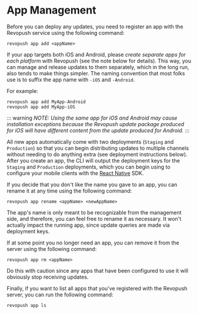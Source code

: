 # App Management

Before you can deploy any updates, you need to register an app with the Revopush service using the following command:

```shell
revopush app add <appName>
```

If your app targets both iOS and Android, please _create separate apps for each platform_ with Revopush (see the note below for details). 
This way, you can manage and release updates to them separately, which in the long run, also tends to make things simpler. 
The naming convention that most folks use is to suffix the app name with `-iOS` and `-Android`. 

For example:

```shell
revopush app add MyApp-Android
revopush app add MyApp-iOS
```

::: warning
_NOTE: Using the same app for iOS and Android may cause installation exceptions because the Revopush update package produced for iOS will have different content from the update produced for Android._
:::

All new apps automatically come with two deployments (`Staging` and `Production`) so that you can begin distributing updates to multiple channels without needing to do anything extra (see deployment instructions below). After you create an app, the CLI will output the deployment keys for the `Staging` and `Production` deployments, 
which you can begin using to configure your mobile clients with the [React Native](https://github.com/revopush/react-native-code-push) SDK.

If you decide that you don't like the name you gave to an app, you can rename it at any time using the following command:

```shell
revopush app rename <appName> <newAppName>
```

The app's name is only meant to be recognizable from the management side, and therefore, you can feel free to rename it as necessary. It won't actually impact the running app, since update queries are made via deployment keys.

If at some point you no longer need an app, you can remove it from the server using the following command:

```shell
revopush app rm <appName>
```

Do this with caution since any apps that have been configured to use it will obviously stop receiving updates.

Finally, if you want to list all apps that you've registered with the Revopush server,
you can run the following command:

```shell
revopush app ls
```

